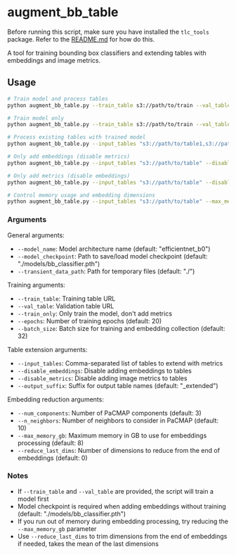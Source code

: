 # augment_bb_table

Before running this script, make sure you have installed the `tlc_tools` package. Refer to the [README.md](../../README.md) for how do this.

A tool for training bounding box classifiers and extending tables with embeddings and image metrics.

## Usage

```bash
# Train model and process tables
python augment_bb_table.py --train_table s3://path/to/train --val_table s3://path/to/val

# Train model only
python augment_bb_table.py --train_table s3://path/to/train --val_table s3://path/to/val --train_only

# Process existing tables with trained model
python augment_bb_table.py --input_tables "s3://path/to/table1,s3://path/to/table2"

# Only add embeddings (disable metrics)
python augment_bb_table.py --input_tables "s3://path/to/table" --disable_metrics

# Only add metrics (disable embeddings)
python augment_bb_table.py --input_tables "s3://path/to/table" --disable_embeddings

# Control memory usage and embedding dimensions
python augment_bb_table.py --input_tables "s3://path/to/table" --max_memory_gb 16 --reduce_last_dims 1
```

### Arguments

General arguments:

- `--model_name`: Model architecture name (default: "efficientnet_b0")
- `--model_checkpoint`: Path to save/load model checkpoint (default: "./models/bb_classifier.pth")
- `--transient_data_path`: Path for temporary files (default: "./")

Training arguments:

- `--train_table`: Training table URL
- `--val_table`: Validation table URL
- `--train_only`: Only train the model, don't add metrics
- `--epochs`: Number of training epochs (default: 20)
- `--batch_size`: Batch size for training and embedding collection (default: 32)

Table extension arguments:

- `--input_tables`: Comma-separated list of tables to extend with metrics
- `--disable_embeddings`: Disable adding embeddings to tables
- `--disable_metrics`: Disable adding image metrics to tables
- `--output_suffix`: Suffix for output table names (default: "_extended")

Embedding reduction arguments:

- `--num_components`: Number of PaCMAP components (default: 3)
- `--n_neighbors`: Number of neighbors to consider in PaCMAP (default: 10)
- `--max_memory_gb`: Maximum memory in GB to use for embeddings processing (default: 8)
- `--reduce_last_dims`: Number of dimensions to reduce from the end of embeddings (default: 0)

### Notes

- If `--train_table` and `--val_table` are provided, the script will train a model first
- Model checkpoint is required when adding embeddings without training (default: "./models/bb_classifier.pth")
- If you run out of memory during embedding processing, try reducing the `--max_memory_gb` parameter
- Use `--reduce_last_dims` to trim dimensions from the end of embeddings if needed, takes the mean of the last dimensions
